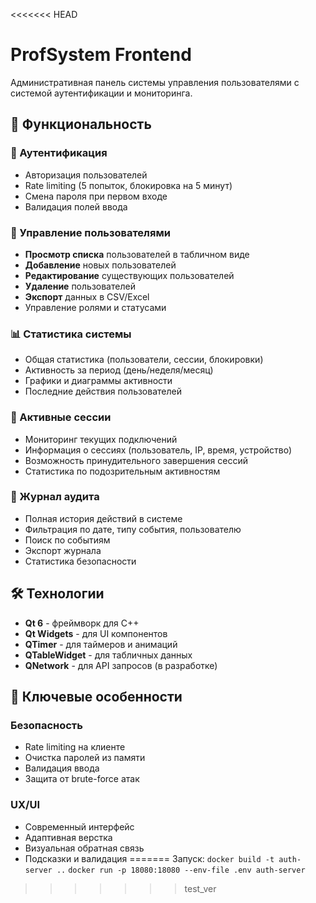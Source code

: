 <<<<<<< HEAD
# ProfSystem Frontend

Административная панель системы управления пользователями с системой аутентификации и мониторинга.

## 🚀 Функциональность

### 🔐 Аутентификация
- Авторизация пользователей
- Rate limiting (5 попыток, блокировка на 5 минут)
- Смена пароля при первом входе
- Валидация полей ввода

### 👥 Управление пользователями
- **Просмотр списка** пользователей в табличном виде
- **Добавление** новых пользователей
- **Редактирование** существующих пользователей
- **Удаление** пользователей
- **Экспорт** данных в CSV/Excel
- Управление ролями и статусами

### 📊 Статистика системы
- Общая статистика (пользователи, сессии, блокировки)
- Активность за период (день/неделя/месяц)
- Графики и диаграммы активности
- Последние действия пользователей

### 🔗 Активные сессии
- Мониторинг текущих подключений
- Информация о сессиях (пользователь, IP, время, устройство)
- Возможность принудительного завершения сессий
- Статистика по подозрительным активностям

### 📝 Журнал аудита
- Полная история действий в системе
- Фильтрация по дате, типу события, пользователю
- Поиск по событиям
- Экспорт журнала
- Статистика безопасности

## 🛠 Технологии

- **Qt 6** - фреймворк для C++
- **Qt Widgets** - для UI компонентов
- **QTimer** - для таймеров и анимаций
- **QTableWidget** - для табличных данных
- **QNetwork** - для API запросов (в разработке)

## 🎯 Ключевые особенности

### Безопасность
- Rate limiting на клиенте
- Очистка паролей из памяти
- Валидация ввода
- Защита от brute-force атак

### UX/UI
- Современный интерфейс
- Адаптивная верстка
- Визуальная обратная связь
- Подсказки и валидация
=======
Запуск:
```docker build -t auth-server ..```
```docker run -p 18080:18080 --env-file .env auth-server```
>>>>>>> test_ver

